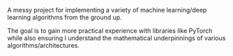 A messy project for implementing a variety of machine learning/deep learning algorithms from the ground up.

The goal is to gain more practical experience with libraries like PyTorch while also ensuring I understand the mathematical underpinnings of various algorithms/architectures.
